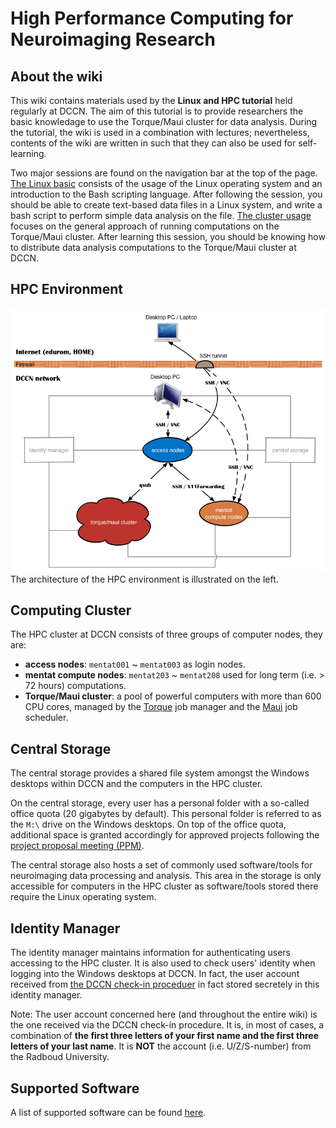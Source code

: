 # High Performance Computing for Neuroimaging Research

## About the wiki
 
This wiki contains materials used by the __Linux and HPC tutorial__ held regularly at DCCN. The aim of this tutorial is to provide researchers the basic knowledage to use the Torque/Maui cluster for data analysis. During the tutorial, the wiki is used in a combination with lectures; nevertheless, contents of the wiki are written in such that they can also be used for self-learning.

Two major sessions are found on the navigation bar at the top of the page. [The Linux basic](#!linux/intro.md) consists of the usage of the Linux operating system and an introduction to the Bash scripting language.  After following the session, you should be able to create text-based data files in a Linux system, and write a bash script to perform simple data analysis on the file.  [The cluster usage](#!cluster_howto/access.md) focuses on the general approach of running computations on the Torque/Maui cluster.  After learning this session, you should be knowing how to distribute data analysis computations to the Torque/Maui cluster at DCCN. 

## HPC Environment

![](DCCN_HPC_architecture.png)
The architecture of the HPC environment is illustrated on the left.

## Computing Cluster 

The HPC cluster at DCCN consists of three groups of computer nodes, they are:

* **access nodes**: `mentat001` ~ `mentat003` as login nodes.
* **mentat compute nodes**: `mentat203` ~ `mentat208` used for long term (i.e. > 72 hours) computations. 
* **Torque/Maui cluster**: a pool of powerful computers with more than 600 CPU cores, managed by the [Torque](http://www.adaptivecomputing.com/products/open-source/torque/) job manager and the [Maui](http://www.adaptivecomputing.com/products/open-source/maui/) job scheduler.

## Central Storage 

The central storage provides a shared file system amongst the Windows desktops within DCCN and the computers in the HPC cluster.

On the central storage, every user has a personal folder with a so-called office quota (20 gigabytes by default).  This personal folder is referred to as the `M:\` drive on the Windows desktops. On top of the office quota, additional space is granted accordingly for approved projects following the [project proposal meeting (PPM)](http://intranet.donders.ru.nl/index.php?id=442).

The central storage also hosts a set of commonly used software/tools for neuroimaging data processing and analysis.  This area in the storage is only accessible for computers in the HPC cluster as software/tools stored there require the Linux operating system.

## Identity Manager

The identity manager maintains information for authenticating users accessing to the HPC cluster. It is also used to check users' identity when logging into the Windows desktops at DCCN. In fact, the user account received from [the DCCN check-in proceduer](https://intranet.donders.ru.nl/index.php?id=160) in fact stored secretely in this identity manager.

Note: The user account concerned here (and throughout the entire wiki) is the one received via the DCCN check-in procedure.  It is, in most of cases, a combination of __the first three letters of your first name and the first three letters of your last name__.  It is __NOT__ the account (i.e. U/Z/S-number) from the Radboud University.

## Supported Software

A list of supported software can be found [here](http://intranet.donders.ru.nl/index.php?id=966).
